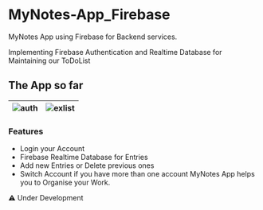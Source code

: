# MyNotes-App_Firebase
MyNotes App using Firebase for Backend services.

Implementing Firebase Authentication and Realtime Database for Maintaining our ToDoList

## The App so far
| ![auth](https://user-images.githubusercontent.com/68576993/97004752-214f8980-155b-11eb-99d6-4790cb91e0d4.PNG) | ![exlist](https://user-images.githubusercontent.com/68576993/97007176-9b354200-155e-11eb-8021-afa84be532a4.PNG)  |
| ------------- | ------------- |

### Features
- Login your Account
- Firebase Realtime Database for Entries
- Add new Entries or Delete previous ones
- Switch Account if you have more than one account
MyNotes App helps you to Organise your Work.

:warning: Under Development 
